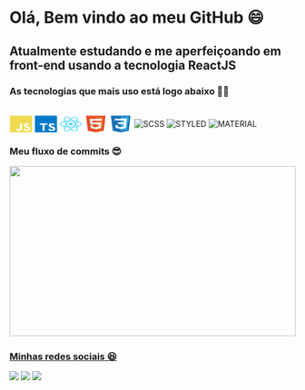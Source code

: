 # Olá, Bem vindo ao meu GitHub 😄

## Atualmente estudando e me aperfeiçoando em front-end usando a tecnologia ReactJS

<!--
- 🔭 Atualmente estudando e me aperfeiçoando em front-end usando a tecnologia ReactJS
-->
### As tecnologias que mais uso está logo abaixo 🤷‍♂️


<div style="display: inline_block"><br>
  <img align="center" alt="Js" height="30" width="40" src="https://raw.githubusercontent.com/devicons/devicon/master/icons/javascript/javascript-plain.svg">
  <img align="center" alt="Ts" height="30" width="40" src="https://raw.githubusercontent.com/devicons/devicon/master/icons/typescript/typescript-plain.svg">
  <img align="center" alt="React" height="30" width="40" src="https://raw.githubusercontent.com/devicons/devicon/master/icons/react/react-original.svg">
  <img align="center" alt="HTML" height="30" width="40" src="https://raw.githubusercontent.com/devicons/devicon/master/icons/html5/html5-original.svg">
  <img align="center" alt="CSS" height="30" width="40" src="https://raw.githubusercontent.com/devicons/devicon/master/icons/css3/css3-original.svg">
  <img align="center" alt="SCSS" height="40" width="100" src="https://img.shields.io/badge/Sass-CC6699?style=for-the-badge&logo=sass&logoColor=white">  
  <img align="center" alt="STYLED" height="40" width="170" src="https://img.shields.io/badge/styled--components-DB7093?style=for-the-badge&logo=styled-components&logoColor=white"> 
  <img align="center" alt="MATERIAL" height="40" width="120" src="https://img.shields.io/badge/Material--UI-0081CB?style=for-the-badge&logo=material-ui&logoColor=white"> 
</div>


### Meu fluxo de commits 😎
<div align="center">
  <a href="https://github.com/eduardo1199">
  <img height="300em" width="100%" src="https://github-readme-stats.vercel.app/api/top-langs/?username=eduardo1199&layout=compact&langs_count=7&theme=dracula" />
</div>

### Minhas redes sociais 😆

  <a href="https://instagram.com/eduardosoares96" target="_blank"><img src="https://img.shields.io/badge/-Instagram-%23E4405F?style=for-the-badge&logo=instagram&logoColor=white" target="_blank"></a>
  <a href="https://discord.gg/Eduardo Soares (eds)" target="_blank"><img src="https://img.shields.io/badge/Discord-7289DA?style=for-the-badge&logo=discord&logoColor=white" target="_blank"></a>
  <a href="https://www.linkedin.com/in/eduardo-soares-0221501b4/" target="_blank"><img src="https://img.shields.io/badge/-LinkedIn-%230077B5?style=for-the-badge&logo=linkedin&logoColor=white" target="_blank"></a> 
